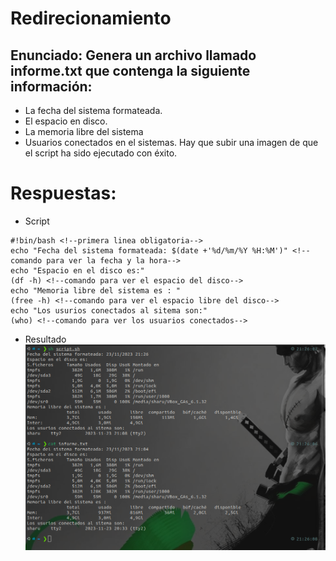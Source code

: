 # Redirecionamiento
## Enunciado: Genera un archivo llamado informe.txt que contenga la siguiente información:
* La fecha del sistema formateada. <!--date +'%d/%m/%Y %H:%M'-->
* El espacio en disco.  <!--df -h-->
* La memoria libre del sistema  <!--free -h-->
* Usuarios conectados en el sistemas.  <!--who-->
Hay que subir una imagen de que el script ha sido ejecutado con éxito.

# Respuestas:
* Script
```
#!bin/bash <!--primera linea obligatoria-->
echo "Fecha del sistema formateada: $(date +'%d/%m/%Y %H:%M')" <!--comando para ver la fecha y la hora-->
echo "Espacio en el disco es:" 
(df -h) <!--comando para ver el espacio del disco-->
echo "Memoria libre del sistema es : "
(free -h) <!--comando para ver el espacio libre del disco-->
echo "Los usurios conectados al sitema son:"
(who) <!--comando para ver los usuarios conectados-->
```

* Resultado
![resultado](img/resultado_script.png)
